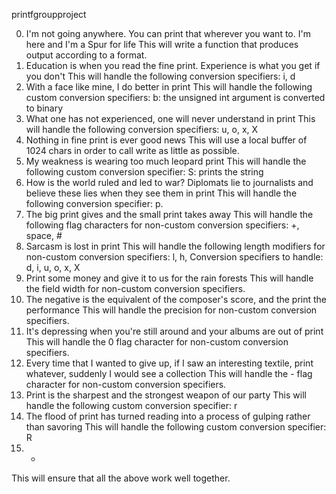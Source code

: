 printfgroupproject

0. I'm not going anywhere. You can print that wherever you want to. I'm here and I'm a Spur for life
This will write a function that produces output according to a format.
1. Education is when you read the fine print. Experience is what you get if you don't
This will handle the following conversion specifiers: i, d
2. With a face like mine, I do better in print
This will handle the following custom conversion specifiers: b: the unsigned int argument is converted to binary
3. What one has not experienced, one will never understand in print
This will handle the following conversion specifiers: u, o, x, X
4. Nothing in fine print is ever good news
This will use a local buffer of 1024 chars in order to call write as little as possible.
5. My weakness is wearing too much leopard print
This will handle the following custom conversion specifier: S: prints the string
6. How is the world ruled and led to war? Diplomats lie to journalists and believe these lies when they see them in print This will handle the following conversion specifier: p.
7. The big print gives and the small print takes away
This will handle the following flag characters for non-custom conversion specifiers: +, space, #
8. Sarcasm is lost in print
This will handle the following length modifiers for non-custom conversion specifiers: l, h, Conversion specifiers to handle: d, i, u, o, x, X
9. Print some money and give it to us for the rain forests
This will handle the field width for non-custom conversion specifiers.
10. The negative is the equivalent of the composer's score, and the print the performance
This will handle the precision for non-custom conversion specifiers.
11. It's depressing when you're still around and your albums are out of print
This will handle the 0 flag character for non-custom conversion specifiers.
12. Every time that I wanted to give up, if I saw an interesting textile, print whatever, suddenly I would see a collection
This will handle the - flag character for non-custom conversion specifiers.
13. Print is the sharpest and the strongest weapon of our party
This will handle the following custom conversion specifier: r
14. The flood of print has turned reading into a process of gulping rather than savoring
This will handle the following custom conversion specifier: R
15. *
This will ensure that all the above work well together. 	
